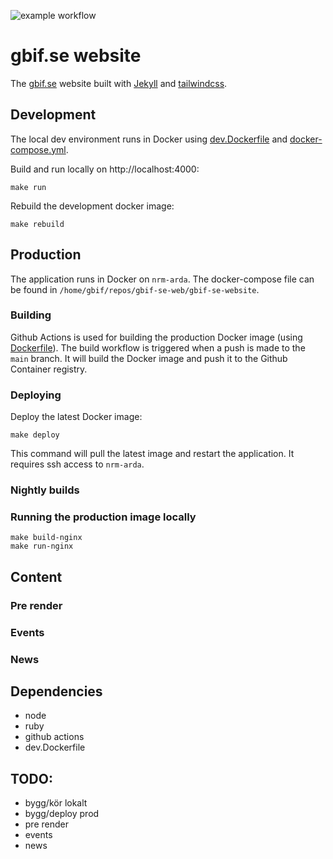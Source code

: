 ![example workflow](https://github.com/GBIF-Sweden/gbif-se/actions/workflows/build.yml/badge.svg)

# gbif.se website

The [gbif.se](https://gbif.se) website built with [Jekyll](https://jekyllrb.com/) and [tailwindcss](https://tailwindcss.com/).

## Development

The local dev environment runs in Docker using [dev.Dockerfile](dev.Dockerfile) and [docker-compose.yml](docker-compose.yml).

Build and run locally on http://localhost:4000:
```
make run
```

Rebuild the development docker image:
```
make rebuild
```

## Production

The application runs in Docker on `nrm-arda`. The docker-compose file can be found in `/home/gbif/repos/gbif-se-web/gbif-se-website`.

### Building
Github Actions is used for building the production Docker image (using [Dockerfile](Dockerfile)). The build workflow is triggered when a push is made to the `main` branch. It will build the Docker image and push it to the Github Container registry.

### Deploying
Deploy the latest Docker image:
```
make deploy
```
This command will pull the latest image and restart the application. It requires ssh access to `nrm-arda`.

### Nightly builds


### Running the production image locally

```
make build-nginx
make run-nginx
```

## Content

### Pre render

### Events

### News

## Dependencies
- node
- ruby
- github actions
- dev.Dockerfile


## TODO:
- bygg/kör lokalt
- bygg/deploy prod
- pre render
- events
- news

